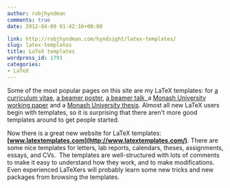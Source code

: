 ```yaml
---
author: robjhyndman
comments: true
date: 2012-04-09 01:42:16+00:00

link: http://robjhyndman.com/hyndsight/latex-templates/
slug: latex-templates
title: LaTeX templates
wordpress_id: 1791
categories:
- LaTeX
---
```


Some of the most popular pages on this site are my LaTeX templates: for [a curriculum vitae](http://robjhyndman.com/hyndsight/cv/), [a beamer poster](http://robjhyndman.com/hyndsight/beamer-poster/), [a beamer talk, ](http://robjhyndman.com/hyndsight/giving-a-research-seminar/)a [Monash University working paper](http://robjhyndman.com/hyndsight/latex-templates-for-monash/) and a [Monash University thesis](http://robjhyndman.com/hyndsight/latex-templates-for-monash/). Almost all new LaTeX users begin with templates, so it is surprising that there aren't more good templates around to get people started.

Now there is a great new website for LaTeX templates: **[www.latextemplates.com](http://www.latextemplates.com/)**. There are some nice templates for letters, lab reports, calendars, theses, assignments, essays, and CVs.  The templates are well-structured with lots of comments to make it easy to understand how they work, and to make modifications. Even experienced LaTeXers will probably learn some new tricks and new packages from browsing the templates.
